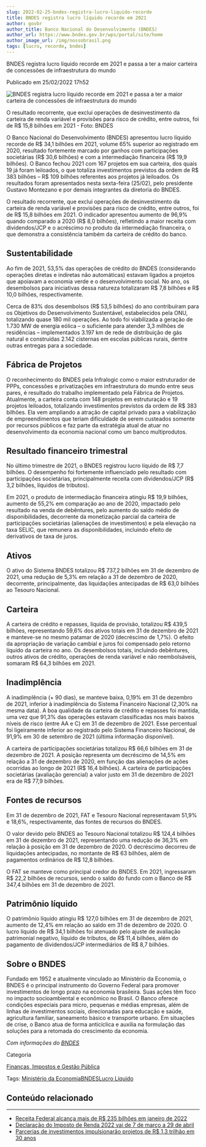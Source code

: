 ```yaml
---
slug: 2022-02-25-bndes-registra-lucro-liquido-recorde
title: BNDES registra lucro líquido recorde em 2021
author: govbr
author_title: Banco Nacional do Desenvolvimento (BNDES) 
author_url: https://www.bndes.gov.br/wps/portal/site/home
author_image_url: /img/nossobrasil.png
tags: [lucro, recorde, bndes]
---
```


BNDES registra lucro líquido recorde em 2021 e passa a ter a maior carteira de concessões de infraestrutura do mundo

<!--` `truncate` `-->

Publicado em 25/02/2022 17h52

![BNDES registra lucro líquido recorde em 2021 e passa a ter a maior carteira de concessões de infraestrutura do mundo](https://www.gov.br/pt-br/noticias/financas-impostos-e-gestao-publica/2022/02/bndes-registra-lucro-liquido-recorde-em-2021-e-passa-a-ter-a-maior-carteira-de-concessoes-de-infraestrutura-do-mundo/destaque_lucro.jpg/@@images/f95cb08e-c039-47c9-800a-697057966cc3.jpeg)

O resultado recorrente, que exclui operações de desinvestimento da carteira de renda variável e provisões para risco de crédito, entre outros, foi de R$ 15,8 bilhões em 2021 - Foto: BNDES

O Banco Nacional do Desenvolvimento (BNDES) apresentou lucro líquido recorde de R$ 34,1 bilhões em 2021, volume 65% superior ao registrado em 2020, resultado fortemente marcado por ganhos com participações societárias (R$ 30,6 bilhões) e com a intermediação financeira (R$ 19,9 bilhões). O Banco fechou 2021 com 167 projetos em sua carteira, dos quais 19 já foram leiloados, o que totaliza investimentos previstos da ordem de R$ 383 bilhões – R$ 109 bilhões referentes aos projetos já leiloados. Os resultados foram apresentados nesta sexta-feira (25/02), pelo presidente Gustavo Montezano e por demais integrantes da diretoria do BNDES.

O resultado recorrente, que exclui operações de desinvestimento da carteira de renda variável e provisões para risco de crédito, entre outros, foi de R$ 15,8 bilhões em 2021. O indicador apresentou aumento de 96,9% quando comparado a 2020 (R$ 8,0 bilhões), refletindo a maior receita com dividendos/JCP e o acréscimo no produto da intermediação financeira, o que demonstra a consistência também da carteira de crédito do banco.  

## Sustentabilidade  

Ao fim de 2021, 53,5% das operações de crédito do BNDES (considerando operações diretas e indiretas não automáticas) estavam ligados a projetos que apoiavam a economia verde e o desenvolvimento social. No ano, os desembolsos para iniciativas dessa natureza totalizaram R$ 7,8 bilhões e R$ 10,0 bilhões, respectivamente.

Cerca de 83% dos desembolsos (R$ 53,5 bilhões) do ano contribuíram para os Objetivos do Desenvolvimento Sustentável, estabelecidos pela ONU, totalizando quase 180 mil operações. Ao todo foi viabilizada a geração de 1.730 MW de energia eólica – o suficiente para atender 3,3 milhões de residências – implementados 3.197 km de rede de distribuição de gás natural e construídas 2.142 cisternas em escolas públicas rurais, dentre outras entregas para a sociedade.

## Fábrica de Projetos  

O reconhecimento do BNDES pela Infralogic como o maior estruturador de PPPs, concessões e privatizações em infraestrutura do mundo entre seus pares, é resultado do trabalho implementado pela Fábrica de Projetos. Atualmente, a carteira conta com 148 projetos em estruturação e 19 projetos leiloados, totalizando investimentos previstos da ordem de R$ 383 bilhões. Ela vem ampliando a atração de capital privado para a viabilização de empreendimentos que teriam dificuldade de serem custeados somente por recursos públicos e faz parte da estratégia atual de atuar no desenvolvimento da economia nacional como um banco multiprodutos. 

## Resultado financeiro trimestral  

No último trimestre de 2021, o BNDES registrou lucro líquido de R$ 7,7 bilhões. O desempenho foi fortemente influenciado pelo resultado com participações societárias, principalmente receita com dividendos/JCP (R$ 3,2 bilhões, líquidos de tributos).

Em 2021, o produto de intermediação financeira atingiu R$ 19,9 bilhões, aumento de 55,2% em comparação ao ano de 2020, impactado pelo resultado na venda de debêntures, pelo aumento do saldo médio de disponibilidades, decorrente da monetização parcial da carteira de participações societárias (alienações de investimentos) e pela elevação na taxa SELIC, que remunera as disponibilidades, incluindo efeito de derivativos de taxa de juros.

## Ativos  

O ativo do Sistema BNDES totalizou R$ 737,2 bilhões em 31 de dezembro de 2021, uma redução de 5,3% em relação a 31 de dezembro de 2020, decorrente, principalmente, das liquidações antecipadas de R$ 63,0 bilhões ao Tesouro Nacional.

## Carteira  

A carteira de crédito e repasses, líquida de provisão, totalizou R$ 439,5 bilhões, representando 59,6% dos ativos totais em 31 de dezembro de 2021 e manteve-se no mesmo patamar de 2020 (decréscimo de 1,7%). O efeito da apropriação de variação cambial e juros foi compensado pelo retorno líquido da carteira no ano. Os desembolsos totais, incluindo debêntures, outros ativos de crédito, operações de renda variável e não reembolsáveis, somaram R$ 64,3 bilhões em 2021.

## Inadimplência  

A inadimplência (+ 90 dias), se manteve baixa, 0,19% em 31 de dezembro de 2021, inferior à inadimplência do Sistema Financeiro Nacional (2,30% na mesma data). A boa qualidade da carteira de crédito e repasses foi mantida, uma vez que 91,3% das operações estavam classificadas nos mais baixos níveis de risco (entre AA e C) em 31 de dezembro de 2021. Esse percentual foi ligeiramente inferior ao registrado pelo Sistema Financeiro Nacional, de 91,9% em 30 de setembro de 2021 (última informação disponível).

A carteira de participações societárias totalizou R$ 66,6 bilhões em 31 de dezembro de 2021. A posição representa um decréscimo de 14,5% em relação a 31 de dezembro de 2020, em função das alienações de ações ocorridas ao longo de 2021 (R$ 16,4 bilhões). A carteira de participações societárias (avaliação gerencial) a valor justo em 31 de dezembro de 2021 era de R$ 77,9 bilhões.

## Fontes de recursos  

Em 31 de dezembro de 2021, FAT e Tesouro Nacional representavam 51,9% e 18,6%, respectivamente, das fontes de recursos do BNDES.

O valor devido pelo BNDES ao Tesouro Nacional totalizou R$ 124,4 bilhões em 31 de dezembro de 2021, representando uma redução de 36,3% em relação à posição em 31 de dezembro de 2020. O decréscimo decorreu de liquidações antecipadas, no montante de R$ 63 bilhões, além de pagamentos ordinários de R$ 12,8 bilhões.

O FAT se manteve como principal credor do BNDES. Em 2021, ingressaram R$ 22,2 bilhões de recursos, sendo o saldo do fundo com o Banco de R$ 347,4 bilhões em 31 de dezembro de 2021. 

## Patrimônio líquido  

O patrimônio líquido atingiu R$ 127,0 bilhões em 31 de dezembro de 2021, aumento de 12,4% em relação ao saldo em 31 de dezembro de 2020. O lucro líquido de R$ 34,1 bilhões foi atenuado pelo ajuste de avaliação patrimonial negativo, líquido de tributos, de R$ 11,4 bilhões, além do pagamento de dividendos/JCP intermediários de R$ 8,7 bilhões.

## Sobre o BNDES  

Fundado em 1952 e atualmente vinculado ao Ministério da Economia, o BNDES é o principal instrumento do Governo Federal para promover investimentos de longo prazo na economia brasileira. Suas ações têm foco no impacto socioambiental e econômico no Brasil. O Banco oferece condições especiais para micro, pequenas e médias empresas, além de linhas de investimentos sociais, direcionadas para educação e saúde, agricultura familiar, saneamento básico e transporte urbano. Em situações de crise, o Banco atua de forma anticíclica e auxilia na formulação das soluções para a retomada do crescimento da economia.

_Com informações do [BNDES](https://www.bndes.gov.br/wps/portal/site/home)_

Categoria

[Finanças, Impostos e Gestão Pública](https://www.gov.br/pt-br/categorias/financas-impostos-e-gestao-publica)

Tags: [Ministério da Economia](https://www.gov.br/pt-br/@@search?Subject%3Alist=Minist%C3%A9rio%20da%20Economia)[BNDES](https://www.gov.br/pt-br/@@search?Subject%3Alist=BNDES)[Lucro Líquido](https://www.gov.br/pt-br/@@search?Subject%3Alist=Lucro%20L%C3%ADquido)

## Conteúdo relacionado
--------------------

*   [Receita Federal alcança mais de R$ 235 bilhões em janeiro de 2022](https://www.gov.br/pt-br/noticias/financas-impostos-e-gestao-publica/2022/02/receita-federal-alcanca-mais-de-r-235-bilhoes-em-janeiro-de-2022)
*   [Declaração do Imposto de Renda 2022 vai de 7 de março a 29 de abril](https://www.gov.br/pt-br/noticias/financas-impostos-e-gestao-publica/2022/02/declaracao-do-imposto-de-renda-2022-vai-de-7-de-marco-a-29-de-abril)
*   [Parcerias de investimentos impulsionarão projetos de R$ 1,3 trilhão em 30 anos](https://www.gov.br/pt-br/noticias/financas-impostos-e-gestao-publica/2022/02/parcerias-de-investimentos-impulsionarao-projetos-de-r-1-3-trilhao-em-30-anos)

